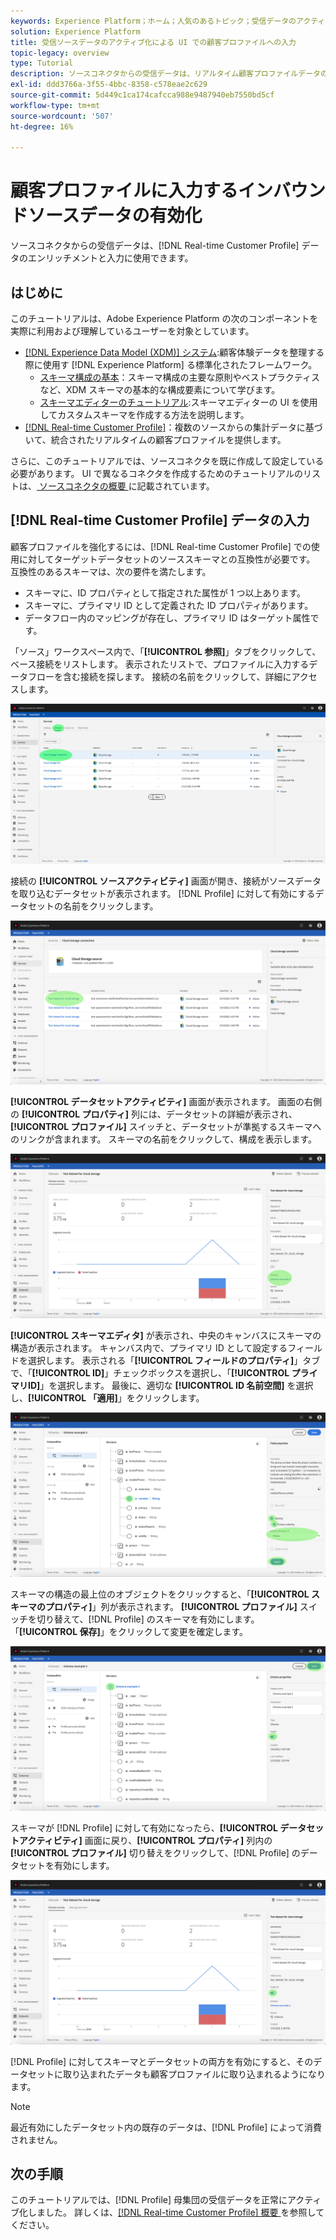 ```yaml
---
keywords: Experience Platform；ホーム；人気のあるトピック；受信データのアクティブ化；プロファイルの入力；rtcp の入力；統合プロファイル
solution: Experience Platform
title: 受信ソースデータのアクティブ化による UI での顧客プロファイルへの入力
topic-legacy: overview
type: Tutorial
description: ソースコネクタからの受信データは、リアルタイム顧客プロファイルデータのエンリッチメントと入力に使用できます。
exl-id: ddd3766a-3f55-4bbc-8358-c578eae2c629
source-git-commit: 5d449c1ca174cafcca988e9487940eb7550bd5cf
workflow-type: tm+mt
source-wordcount: '507'
ht-degree: 16%

---
```


# 顧客プロファイルに入力するインバウンドソースデータの有効化

ソースコネクタからの受信データは、[!DNL Real-time Customer Profile] データのエンリッチメントと入力に使用できます。

## はじめに

このチュートリアルは、Adobe Experience Platform の次のコンポーネントを実際に利用および理解しているユーザーを対象としています。

- [[!DNL Experience Data Model (XDM)] システム](../../../xdm/home.md):顧客体験データを整理する際に使用す [!DNL Experience Platform] る標準化されたフレームワーク。
   - [スキーマ構成の基本](../../../xdm/schema/composition.md)：スキーマ構成の主要な原則やベストプラクティスなど、XDM スキーマの基本的な構成要素について学びます。
   - [スキーマエディターのチュートリアル](../../../xdm/tutorials/create-schema-ui.md):スキーマエディターの UI を使用してカスタムスキーマを作成する方法を説明します。
- [[!DNL Real-time Customer Profile]](../../../profile/home.md)：複数のソースからの集計データに基づいて、統合されたリアルタイムの顧客プロファイルを提供します。

さらに、このチュートリアルでは、ソースコネクタを既に作成して設定している必要があります。  UI で異なるコネクタを作成するためのチュートリアルのリストは、[ ソースコネクタの概要 ](../../home.md) に記載されています。

## [!DNL Real-time Customer Profile] データの入力

顧客プロファイルを強化するには、[!DNL Real-time Customer Profile] での使用に対してターゲットデータセットのソーススキーマとの互換性が必要です。 互換性のあるスキーマは、次の要件を満たします。

- スキーマに、ID プロパティとして指定された属性が 1 つ以上あります。
- スキーマに、プライマリ ID として定義された ID プロパティがあります。
- データフロー内のマッピングが存在し、プライマリ ID はターゲット属性です。

「ソース」ワークスペース内で、「**[!UICONTROL 参照]**」タブをクリックして、ベース接続をリストします。 表示されたリストで、プロファイルに入力するデータフローを含む接続を探します。 接続の名前をクリックして、詳細にアクセスします。

![](../../images/tutorials/dataflow/cloud-storage/batch/browse.png)

接続の **[!UICONTROL ソースアクティビティ]** 画面が開き、接続がソースデータを取り込むデータセットが表示されます。 [!DNL Profile] に対して有効にするデータセットの名前をクリックします。

![](../../images/tutorials/dataflow/cloud-storage/batch/dataset-dataflow.png)

**[!UICONTROL データセットアクティビティ]** 画面が表示されます。 画面の右側の **[!UICONTROL プロパティ]** 列には、データセットの詳細が表示され、**[!UICONTROL プロファイル]** スイッチと、データセットが準拠するスキーマへのリンクが含まれます。 スキーマの名前をクリックして、構成を表示します。

![](../../images/tutorials/dataflow/cloud-storage/batch/select-dataset-schema.png)

**[!UICONTROL スキーマエディタ]** が表示され、中央のキャンバスにスキーマの構造が表示されます。 キャンバス内で、プライマリ ID として設定するフィールドを選択します。 表示される「**[!UICONTROL フィールドのプロパティ]**」タブで、「**[!UICONTROL ID]**」チェックボックスを選択し、「**[!UICONTROL プライマリID]**」を選択します。 最後に、適切な **[!UICONTROL ID 名前空間]** を選択し、**[!UICONTROL 「適用]**」をクリックします。

![](../../images/tutorials/dataflow/cloud-storage/batch/set-schema-identity.png)

スキーマの構造の最上位のオブジェクトをクリックすると、「**[!UICONTROL スキーマのプロパティ]**」列が表示されます。 **[!UICONTROL プロファイル]** スイッチを切り替えて、[!DNL Profile] のスキーマを有効にします。 「**[!UICONTROL 保存]**」をクリックして変更を確定します。

![](../../images/tutorials/dataflow/cloud-storage/batch/enable-profile.png)

スキーマが [!DNL Profile] に対して有効になったら、**[!UICONTROL データセットアクティビティ]** 画面に戻り、**[!UICONTROL プロパティ]** 列内の **[!UICONTROL プロファイル]** 切り替えをクリックして、[!DNL Profile] のデータセットを有効にします。

![](../../images/tutorials/dataflow/cloud-storage/batch/enable-dataset-profile.png)

[!DNL Profile] に対してスキーマとデータセットの両方を有効にすると、そのデータセットに取り込まれたデータも顧客プロファイルに取り込まれるようになります。

>[!NOTE]
>
>最近有効にしたデータセット内の既存のデータは、[!DNL Profile] によって消費されません。

## 次の手順

このチュートリアルでは、[!DNL Profile] 母集団の受信データを正常にアクティブ化しました。 詳しくは、[[!DNL Real-time Customer Profile]  概要 ](../../../profile/home.md) を参照してください。
